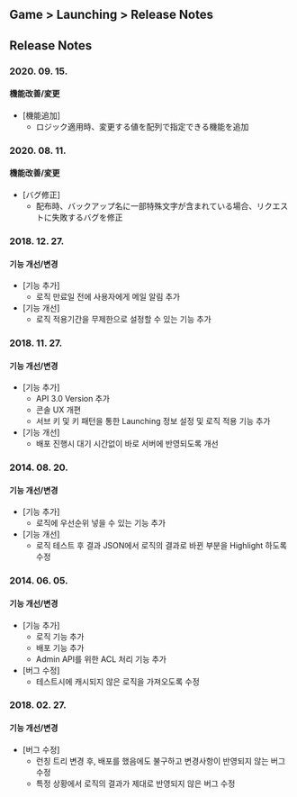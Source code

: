 ## Game > Launching > Release Notes
## Release Notes

### 2020. 09. 15.
#### 機能改善/変更
* [機能追加]
    * ロジック適用時、変更する値を配列で指定できる機能を追加

### 2020. 08. 11.
#### 機能改善/変更
* [バグ修正]
    * 配布時、バックアップ名に一部特殊文字が含まれている場合、リクエストに失敗するバグを修正

### 2018. 12. 27.
#### 기능 개선/변경
* [기능 추가]
    * 로직 만료일 전에 사용자에게 메일 알림 추가
* [기능 개선]
    * 로직 적용기간을 무제한으로 설정할 수 있는 기능 추가

### 2018. 11. 27.
#### 기능 개선/변경
* [기능 추가]
    * API 3.0 Version 추가
    * 콘솔 UX 개편
    * 서브 키 및 키 패턴을 통한 Launching 정보 설정 및 로직 적용 기능 추가
* [기능 개선]
    * 배포 진행시 대기 시간없이 바로 서버에 반영되도록 개선

### 2014. 08. 20.
#### 기능 개선/변경
* [기능 추가]
	* 로직에 우선순위 넣을 수 있는 기능 추가
* [기능 개선]
	* 로직 테스트 후 결과 JSON에서 로직의 결과로 바뀐 부분을 Highlight 하도록 수정

### 2014. 06. 05.
#### 기능 개선/변경
* [기능 추가]
    * 로직 기능 추가
    * 배포 기능 추가
    * Admin API를 위한 ACL 처리 기능 추가
* [버그 수정]
    * 테스트시에 캐시되지 않은 로직을 가져오도록 수정

### 2018. 02. 27.
#### 기능 개선/변경
* [버그 수정]
    * 런칭 트리 변경 후, 배포를 했음에도 불구하고 변경사항이 반영되지 않는 버그 수정
    * 특정 상황에서 로직의 결과가 제대로 반영되지 않은 버그 수정
